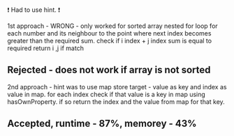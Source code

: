 :exclamation: Had to use hint. :exclamation:

1st approach - WRONG - only worked for sorted array
nested for loop for each number and its neighbour to the point where next index becomes greater than the required sum.
check if i index + j index sum is equal to required
return i ,j if match

## Rejected - does not work if array is not sorted

2nd approach - hint was to use map
store target - value as key and index as value in map.
for each index check if that value is a key in map using hasOwnProperty.
if so return the index and the value from map for that key.

## Accepted, runtime - 87%, memorey - 43%
